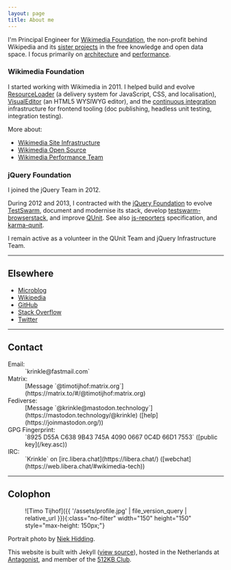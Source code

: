 ```yaml
---
layout: page
title: About me
---
```


I'm Principal Engineer for [Wikimedia Foundation](https://www.wikimedia.org/), the non-profit behind Wikipedia and its [sister projects](https://meta.wikimedia.org/wiki/Our_projects) in the free knowledge and open data space. I focus primarily on [architecture](https://www.mediawiki.org/wiki/Architecture_committee) and [performance](https://performance.wikimedia.org/).

### Wikimedia Foundation

I started working with Wikimedia in 2011. I helped build and evolve [ResourceLoader](https://www.mediawiki.org/wiki/ResourceLoader/Architecture) (a delivery system for JavaScript, CSS, and localisation), [VisualEditor](https://github.com/wikimedia/VisualEditor/) (an HTML5 WYSIWYG editor), and the [continuous integration](https://www.mediawiki.org/wiki/Continuous_integration) infrastructure for frontend tooling (doc publishing, headless unit testing, integration testing).

More about:
* [Wikimedia Site Infrastructure](https://wikitech.wikimedia.org/wiki/MediaWiki_at_WMF)
* [Wikimedia Open Source](https://doc.wikimedia.org/)
* [Wikimedia Performance Team](https://www.mediawiki.org/wiki/Wikimedia_Performance_Team)

### jQuery Foundation

I joined the jQuery Team in 2012.

During 2012 and 2013, I contracted with the [jQuery Foundation](https://jquery.org/team/) to evolve [TestSwarm](https://github.com/jquery/testswarm), document and modernise its stack, develop [testswarm-browserstack](https://github.com/clarkbox/testswarm-browserstack), and improve [QUnit](https://qunitjs.com/about/). See also [js-reporters](https://github.com/js-reporters/js-reporters) specification, and [karma-qunit](https://github.com/karma-runner/karma-qunit).

I remain active as a volunteer in the QUnit Team and jQuery Infrastructure Team.

-------

## Elsewhere

* [Microblog](https://mastodon.technology/@krinkle)
* [Wikipedia](https://en.wikipedia.org/wiki/User:Krinkle)
* [GitHub](https://github.com/Krinkle)
* [Stack Overflow](https://stackoverflow.com/users/319266/timo-tijhof)
* [Twitter](https://twitter.com/TimoTijhof)

-------

## Contact

<dl>
<dt>Email:</dt>
<dd markdown="span">`krinkle@fastmail.com`</dd>
<dt>Matrix:</dt>
<dd markdown="span">[Message `@timotijhof:matrix.org`](https://matrix.to/#/@timotijhof:matrix.org)</dd>
<dt>Fediverse:</dt>
<dd markdown="span">[Message `@krinkle@mastodon.technology`](https://mastodon.technology/@krinkle) ([help](https://joinmastodon.org/))</dd>
<dt>GPG Fingerprint:</dt>
<dd markdown="span">`8925 D55A C638 9B43 745A  4090 0667 0C4D 66D1 7553` ([public key](/key.asc))</dd>
<dt>IRC:</dt>
<dd markdown="span">`Krinkle` on [irc.libera.chat](https://libera.chat/) ([webchat](https://web.libera.chat/#wikimedia-tech))</dd>
</dl>

-------

## Colophon

<figure markdown="block">
![Timo Tijhof]({{ '/assets/profile.jpg' | file_version_query | relative_url }}){:class="no-filter" width="150" height="150" style="max-height: 150px;"}
</figure>

Portrait photo by [Niek Hidding](http://www.nhphotosholland.nl/).

This website is built with Jekyll ([view source](https://github.com/Krinkle/timotijhof.net)), hosted in the Netherlands at [Antagonist](https://antagonist.nl/), and member of the [512KB Club](https://512kb.club/).
